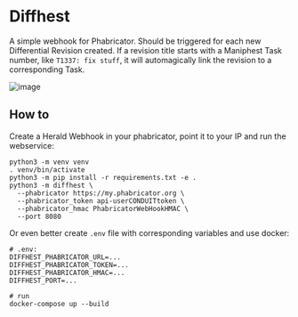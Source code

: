 Diffhest
===
A simple webhook for Phabricator. Should be triggered for each new Differential Revision created. If a revision title starts with a Maniphest Task number, like `T1337: fix stuff`, it will automagically link the revision to a corresponding Task.

![image](https://user-images.githubusercontent.com/10381253/154502378-20c4229c-c488-4b77-82b7-e7df82af3402.png)

## How to
Create a Herald Webhook in your phabricator, point it to your IP and run the webservice:
```
python3 -m venv venv
. venv/bin/activate
python3 -m pip install -r requirements.txt -e .
python3 -m diffhest \
  --phabricator https://my.phabricator.org \
  --phabricator_token api-userCONDUITtoken \
  --phabricator_hmac PhabricatorWebHookHMAC \
  --port 8080
```
Or even better create `.env` file with corresponding variables and use docker:
```
# .env:
DIFFHEST_PHABRICATOR_URL=...
DIFFHEST_PHABRICATOR_TOKEN=...
DIFFHEST_PHABRICATOR_HMAC=...
DIFFHEST_PORT=...

# run
docker-compose up --build
```
